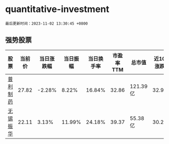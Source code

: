# quantitative-investment

`最后更新时间：2023-11-02 13:30:45 +0800`

## 强势股票

|股票|当前价|当日涨跌幅|当日振幅|当日换手率|市盈率TTM|总市值|近10日涨跌幅|
|----|----|----|----|----|----|----|----|
|[普利制药](https://xueqiu.com/S/SZ300630)|27.82|-2.28%|8.22%|16.84%|32.86|121.39亿|32.92%|
|[无锡振华](https://xueqiu.com/S/SH605319)|22.11|3.13%|11.99%|24.18%|39.37|55.38亿|30.21%|
